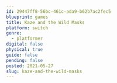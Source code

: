 ```yaml
---
id: 29447ff8-56bc-461c-ada9-b62b7ac2fec5
blueprint: games
title: Kaze and the Wild Masks
platform: switch
genre:
  - platformer
digital: false
physical: true
guide: false
pending: false
posted: 2021-05-27
slug: kaze-and-the-wild-masks
---
```

